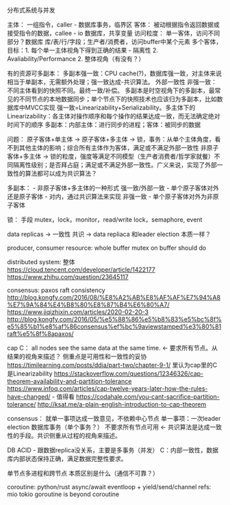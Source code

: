 分布式系统与并发

主体： 一组指令，caller - 数据库事务，临界区
客体： 被动根据指令返回数据或接受指令的数据，callee - io 数据库，共享变量
访问粒度：
  单一客体，访问不同部分？数据库 库/表/行/字段；生产者/消费者，访问buffer中某个元素
  多个客体，
目标：1. 每个单一主体视角下得到正确的结果 - 隔离性
     2. Avaliability/Performance
     2. 整体视角（有没有？）

有的资源可多副本：
  多副本强一致：CPU cache(?)，数据库强一致，对主体来说相当于单副本，无需额外处理；强一致达成-共识算法。 外部一致性
  非强一致：不同主体看到的快照不同。最终一致/补偿。
  多副本是时空视角下的多副本，最常见的不同节点的本地数据同步；单个节点下的快照技术也应该归为多副本，比如数据库中MVCC实现
  强一致=Linearizability+Serializability。多主体下的Linearizability：各主体对操作顺序和每个操作的结果达成一致，而无法确定绝对时间下的顺序
  多副本：内部主体：进行同步的进程；客体：被同步的数据

问题：
原子客体+单主体 ->
原子客体+多主体 -> 锁，事务：从单个主体角度，看不到其他主体的影响；综合所有主体作为客体，满足或不满足外部一致性
非原子客体+多主体 -> 锁的粒度，强度等满足不同模型（生产者消费者/哲学家就餐）不同隔离性级别；是否拜占庭；满足或不满足外部一致性。广义来说，实现了外部一致性的算法都可以成为共识算法？

多副本： - 非原子客体+多主体的一种形式
强一致/外部一致 - 单个原子客体对外还是原子客体 - 对内，通过共识算法来实现
非强一致 - 单个原子客体对外为非原子客体

锁：
  手段 mutex，lock，monitor，read/write lock，semaphore, event

data replicas -> 一致性 共识 -> data repliaca 和leader election 本质一样？

producer, consumer
resource: whole buffer
mutex on buffer should do


distributed system:
整体
https://cloud.tencent.com/developer/article/1422177
https://www.zhihu.com/question/23645117




consensus: paxos raft
consistency
http://blog.kongfy.com/2016/08/%E8%A2%AB%E8%AF%AF%E7%94%A8%E7%9A%84%E4%B8%80%E8%87%B4%E6%80%A7/
https://www.jiqizhixin.com/articles/2020-02-20-3
http://blog.kongfy.com/2016/05/%e5%88%86%e5%b8%83%e5%bc%8f%e5%85%b1%e8%af%86consensus%ef%bc%9aviewstamped%e3%80%81raft%e5%8f%8apaxos/


cap
C： all nodes see the same data at the same time. <- 要求所有节点。从结果的视角来描述？
侧重点是可用性和一致性的妥协
https://timilearning.com/posts/ddia/part-two/chapter-9-1/ 里认为cap里的C是Linearizability
https://stackoverflow.com/questions/12346326/cap-theorem-availability-and-partition-tolerance
https://www.infoq.com/articles/cap-twelve-years-later-how-the-rules-have-changed/ - 值得看
https://codahale.com/you-cant-sacrifice-partition-tolerance/
http://ksat.me/a-plain-english-introduction-to-cap-theorem

consensus：
就单一事项达成一致意见，不依赖中心节点
单一事项：一次leader election 数据库事务（单个事务？）
不要求所有节点可用 <-
共识算法是达成一致性的手段。共识侧重从过程的视角来描述。


DB ACID - 跟数据replica没关系，主要是多事务（并发）
C：内部一致性，数据库内部状态保持正确，满足数据完整性要求。


单节点多进程和跨节点 本质区别是什么（通信不可靠？）

coroutine:
python/rust async/await
eventloop + yield/send/channel
refs: mio tokio
goroutine is beyond coroutine

